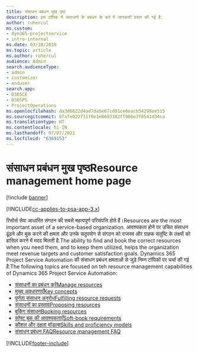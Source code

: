 ```yaml
---
title: संसाधन प्रबंधन मुख पृष्ठ
description: इस टॉपिक में संसाधनों के प्रबंधन के बारे में जानकारी प्रदान की गई है.
author: ruhercul
ms.custom:
- dyn365-projectservice
- intro-internal
ms.date: 03/28/2019
ms.topic: article
ms.author: ruhercul
audience: Admin
search.audienceType:
- admin
- customizer
- enduser
search.app:
- D365CE
- D365PS
- ProjectOperations
ms.openlocfilehash: da3d6622d4ad7da5e67cd01ce6eacb54298ee515
ms.sourcegitcommit: 0fafe022731f0e1e8693382ff906e3f8541d34ca
ms.translationtype: HT
ms.contentlocale: hi-IN
ms.lasthandoff: 07/07/2021
ms.locfileid: "6369153"
---
```

# <a name="resource-management-home-page"></a><span data-ttu-id="7bd8d-103">संसाधन प्रबंधन मुख पृष्ठ</span><span class="sxs-lookup"><span data-stu-id="7bd8d-103">Resource management home page</span></span>

[!include [banner](../includes/psa-now-project-operations.md)]

[!INCLUDE[cc-applies-to-psa-app-3.x](../includes/cc-applies-to-psa-app-3x.md)]

<span data-ttu-id="7bd8d-104">रिसोर्स सेवा आधारित संगठन की सबसे महत्वपूर्ण परिसंपत्ति होते हैं।</span><span class="sxs-lookup"><span data-stu-id="7bd8d-104">Resources are the most important asset of a service-based organization.</span></span> <span data-ttu-id="7bd8d-105">आवश्यकता होने पर उचित संसाधन ढूंढने और बुक करने की क्षमता और उनके सदुपयोग से संगठन को राजस्व और ग्राहक संतुष्टि के लक्ष्यों को हासिल करने में मदद मिलती है.</span><span class="sxs-lookup"><span data-stu-id="7bd8d-105">The ability to find and book the correct resources when you need them, and to keep them utilized, helps the organization meet revenue targets and customer satisfaction goals.</span></span> <span data-ttu-id="7bd8d-106">Dynamics 365 Project Service Automation की संसाधन प्रबंधन क्षमताओं से जुड़े निम्न टॉपिकों पर चर्चा की गई है:</span><span class="sxs-lookup"><span data-stu-id="7bd8d-106">The following topics are focused on teh resource management capabilities of Dynamics 365 Project Service Automation:</span></span>

- [<span data-ttu-id="7bd8d-107">संसाधनों का प्रबंधन करें</span><span class="sxs-lookup"><span data-stu-id="7bd8d-107">Manage resources</span></span>](manage-resources.md)
- [<span data-ttu-id="7bd8d-108">मुख्य अवधारणाएँ</span><span class="sxs-lookup"><span data-stu-id="7bd8d-108">Key concepts</span></span>](reports-key-concepts.md)
- [<span data-ttu-id="7bd8d-109">पूर्णता संसाधन अनुरोध</span><span class="sxs-lookup"><span data-stu-id="7bd8d-109">Fulfilling resource requests</span></span>](resource-management-fulfill-requests.md)
- [<span data-ttu-id="7bd8d-110">संसाधनों का प्रस्ताव</span><span class="sxs-lookup"><span data-stu-id="7bd8d-110">Proposing resources</span></span>](resource-management-propose-resources.md)
- [<span data-ttu-id="7bd8d-111">बुकिंग संसाधन</span><span class="sxs-lookup"><span data-stu-id="7bd8d-111">Booking resources</span></span>](resource-management-book-resources-scheduleboard.md)
- [<span data-ttu-id="7bd8d-112">सॉफ़्ट बुक की आवश्यकताएँ</span><span class="sxs-lookup"><span data-stu-id="7bd8d-112">Soft-book requirements</span></span>](resource-management-softbook-requirements.md)
- [<span data-ttu-id="7bd8d-113">कौशल और दक्षता मॉडल्स</span><span class="sxs-lookup"><span data-stu-id="7bd8d-113">Skills and proficiency models</span></span>](resource-management-skills-proficiency.md)
- [<span data-ttu-id="7bd8d-114">संसाधन प्रबंधन FAQ</span><span class="sxs-lookup"><span data-stu-id="7bd8d-114">Resource management FAQ</span></span>](resource-management-faq.md)


[!INCLUDE[footer-include](../includes/footer-banner.md)]